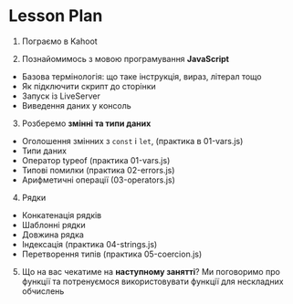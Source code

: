 # Lesson Plan

1. Пограємо в Kahoot 

2. Познайомимось з мовою програмування **JavaScript**
- Базова термінологія: що таке інструкція, вираз, літерал тощо
- Як підключити скрипт до сторінки
- Запуск із LiveServer
- Виведення даних у консоль
  
3. Розберемо **змінні та типи даних**
- Оголошення змінних з `const` і `let`, (практика в 01-vars.js)
- Типи даних
- Оператор typeof (практика 01-vars.js)
- Типові помилки (практика 02-errors.js)
- Арифметичні операції (03-operators.js)

4. Рядки
- Конкатенація рядків
- Шаблонні рядки
- Довжина рядка
- Індексація (практика 04-strings.js)
- Перетворення типів (практика 05-coercion.js)

5. Що на вас чекатиме на **наступному занятті**? 
Ми поговоримо про функції та потренуємося використовувати функції для нескладних обчислень

